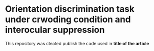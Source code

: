 # Orientation discrimination task under crwoding condition and interocular suppression

This repository was cteated publish the code used in **title of the article** 
